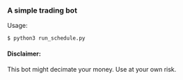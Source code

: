 ### A simple trading bot

Usage:
```shell
$ python3 run_schedule.py
```

#### Disclaimer: 
This bot might decimate your money. Use at your own risk.
